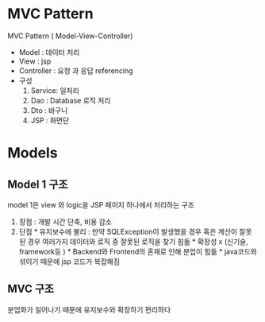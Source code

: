 # MVC Pattern
MVC Pattern ( Model-View-Controller)
* Model : 데이터 처리
* View : jsp
* Controller : 요청 과 응답 referencing
* 구성
  1. Service: 일처리
  2. Dao : Database 로직 처리
  3. Dto : 바구니
  4. JSP : 화면단
 
 
# Models

## Model 1 구조 
model 1은 view 와 logic을 JSP 페이지 하나에서 처리하는 구조
  1. 장점 : 개발 시간 단축, 비용 감소
  2. 단점 
    * 유지보수에 불리 : 만약 SQLException이 발생했을 경우 혹은 계산이 잘못된 경우 여러가지 데이터와 로직 중 잘못된 로직을 찾기 힘듦
    * 확장성 x (신기술, framework등 )
    * Backend와 Frontend의 혼재로 인해 분업이 힘듦
    * java코드와 섞이기 때문에 jsp 코드가 복잡해짐
## MVC 구조
분업화가 일어나기 때문에 유지보수와 확장하기 편리하다
